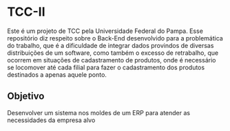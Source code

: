 # TCC-II

Este é um projeto de TCC pela Universidade Federal do Pampa. Esse repositório diz respeito sobre o Back-End desenvolvido para a problemática do trabalho, que é a dificuldade de integrar dados provindos de diversas distribuições de um software, como também o excesso de retrabalho, que ocorrem em situações de cadastramento de produtos, onde é necessário se locomover até cada filial para fazer o cadastramento dos produtos destinados a apenas aquele ponto.

## Objetivo
Desenvolver um sistema nos moldes de um ERP para atender as necessidades da empresa alvo
